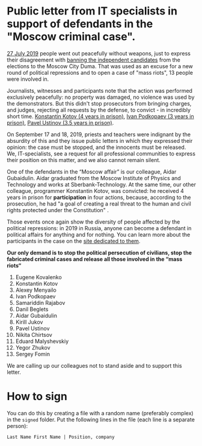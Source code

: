 # Public letter from IT specialists in support of defendants in the "Moscow criminal case".

[27 July 2019](https://ovdinfo.org/news/2019/07/27/miting-u-merii-moskvy-27-iyulya-2019-goda-i-ego-posledstviya-onlayn) people went out peacefully without weapons, just to express their disagreement with [banning the independent candidates](https://www.bbc.com/russian/features-49127945) from the elections to the Moscow City Duma. That was used as an excuse for a new round of political repressions and to open a case of "mass riots", 13 people were involved in.

Journalists, witnesses and participants note that the action was performed exclusively peacefully: no property was damaged, no violence was used by the demonstrators. But this didn't stop prosecutors from bringing charges, and judges, rejecting all requests by the defense, to convict - in incredibly short time. [Konstantin Kotov (4 years in prison)](https://www.interfax.ru/russia/675323), [Ivan Podkopaev (3 years in prison)](https://www.interfax.ru/moscow/674950), [Pavel Ustinov (3.5 years in prison)](https://www.interfax.ru/russia/676593).

On September 17 and 18, 2019, priests and teachers were indignant by the absurdity of this and they issue public letters in which they expressed their opinion: the case must be stopped, and the innocents must be released. We, IT-specialists, see a request for all professional communities to express their position on this matter, and we also cannot remain silent.

One of the defendants in the “Moscow affair” is our colleague, Aidar Gubaidulin. Aidar graduated from the Moscow Institute of Physics and Technology and works at Sberbank-Technology. At the same time, our other colleague, programmer Konstantin Kotov, was convicted: he received 4 years in prison for **participation** in four actions, because, according to the prosecution, he had "a goal of creating a real threat to the human and civil rights protected under the Constitution" .

Those events once again show the diversity of people affected by the political repressions: in 2019 in Russia, anyone can become a defendant in political affairs for anything and for nothing. You can learn more about the participants in the case on the [site dedicated to them](https://delo212.ru/arestanty).

**Our only demand is to stop the political persecution of civilians, stop the fabricated criminal cases and release all those involved in the “mass riots“**

1. Eugene Kovalenko
2. Konstantin Kotov
3. Alexey Menyailo
4. Ivan Podkopaev
5. Samariddin Rajabov
6. Danil Beglets
7. Aidar Gubaidulin
8. Kirill Jukov
9. Pavel Ustinov
10. Nikita Chirtsov
11. Eduard Malyshevskiy
12. Yegor Zhukov
13. Sergey Fomin

We are calling up our colleagues not to stand aside and to support this letter.

# How to sign

You can do this by creating a file with a random name (preferably complex) in the `signed` folder. Put the following lines in the file (each line is a separate person):
```
Last Name First Name | Position, company
```
